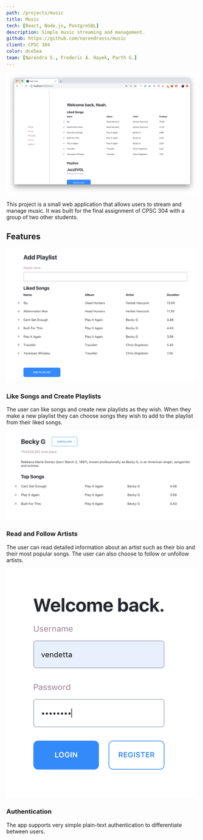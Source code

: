 ```yaml
---
path: /projects/music
title: Music
tech: [React, Node.js, PostgreSQL]
description: Simple music streaming and management.
github: https://github.com/narendrasss/music
client: CPSC 304
color: dce5ea
team: [Narendra S., Frederic A. Hayek, Parth G.]
---
```


![music app cover](./assets/fig01.png)

This project is a small web application that allows users to stream and manage music. It was built for the final assignment of CPSC 304 with a group of two other students.

## Features

![create playlist page](./assets/fig02.png)

### Like Songs and Create Playlists

The user can like songs and create new playlists as they wish. When they make a new playlist they can choose songs they wish to add to the playlist from their liked songs.

![artist page](./assets/fig03.png)

### Read and Follow Artists

The user can read detailed information about an artist such as their bio and their most popular songs. The user can also choose to follow or unfollow artists.

![login page](./assets/fig04.png)

### Authentication

The app supports very simple plain-text authentication to differentiate between users.